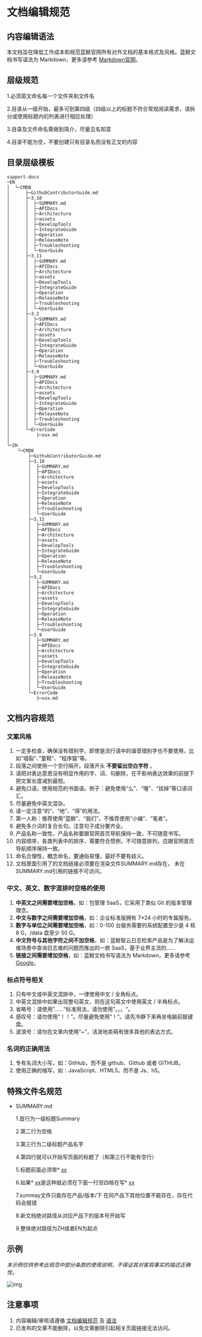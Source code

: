 # 文档编辑规范

## 内容编辑语法
本文档旨在降低工作成本和规范蓝鲸官网所有对外文档的基本格式及风格。蓝鲸文档书写语法为 Markdown，更多请参考 [Markdown官网](http://markdown.p2hp.com/basic-syntax/)。


## 层级规范
1.必须英文命名每一个文件夹和文件名

2.目录从一级开始，最多可到第四级（四级以上的标题不符合常规阅读需求，请拆分或使用标题内的列表进行相应处理）

3.目录及文件命名需做到简介，尽量见名知意

4.目录不能为空，不要创建只有目录名而没有正文的内容

## 目录层级模板

```text
support-docs
─EN
│  └─CMDB
│      ├─GithubContributorGuide.md
│      ├─3.10
│      │  ├─SUMMARY.md
│      │  ├─APIDocs
│      │  ├─Architecture
│      │  ├─assets
│      │  ├─DevelopTools
│      │  ├─IntegrateGuide
│      │  ├─Operation
│      │  ├─ReleaseNote
│      │  ├─Troubleshooting
│      │  └─UserGuide
│      ├─3.11
│      │  ├─SUMMARY.md
│      │  ├─APIDocs
│      │  ├─Architecture
│      │  ├─assets
│      │  ├─DevelopTools
│      │  ├─IntegrateGuide
│      │  ├─Operation
│      │  ├─ReleaseNote
│      │  ├─Troubleshooting
│      │  └─UserGuide
│      ├─3.2
│      │  ├─SUMMARY.md
│      │  ├─APIDocs
│      │  ├─Architecture
│      │  ├─assets
│      │  ├─DevelopTools
│      │  ├─IntegrateGuide
│      │  ├─Operation
│      │  ├─ReleaseNote
│      │  ├─Troubleshooting
│      │  └─UserGuide
│      ├─3.9
│      │  ├─SUMMARY.md
│      │  ├─APIDocs
│      │  ├─Architecture
│      │  ├─assets
│      │  ├─DevelopTools
│      │  ├─IntegrateGuide
│      │  ├─Operation
│      │  ├─ReleaseNote
│      │  ├─Troubleshooting
│      │  └─UserGuide
│      └─ErrorCode
│          ├─xxx.md    
│
└─ZH
    └─CMDB
        ├─GithubContributorGuide.md
        ├─3.10
        │  ├─SUMMARY.md
        │  ├─APIDocs
        │  ├─Architecture
        │  ├─assets
        │  ├─DevelopTools
        │  ├─IntegrateGuide
        │  ├─Operation
        │  ├─ReleaseNote
        │  ├─Troubleshooting
        │  └─UserGuide
        ├─3.11
        │  ├─SUMMARY.md
        │  ├─APIDocs
        │  ├─Architecture
        │  ├─assets
        │  ├─DevelopTools
        │  ├─IntegrateGuide
        │  ├─Operation
        │  ├─ReleaseNote
        │  ├─Troubleshooting
        │  └─UserGuide
        ├─3.2
        │  ├─SUMMARY.md
        │  ├─APIDocs
        │  ├─Architecture
        │  ├─assets
        │  ├─DevelopTools
        │  ├─IntegrateGuide
        │  ├─Operation
        │  ├─ReleaseNote
        │  ├─Troubleshooting
        │  └─UserGuide
        ├─3.9
        │  ├─SUMMARY.md
        │  ├─APIDocs
        │  ├─Architecture
        │  ├─assets
        │  ├─DevelopTools
        │  ├─IntegrateGuide
        │  ├─Operation
        │  ├─ReleaseNote
        │  ├─Troubleshooting
        │  └─UserGuide
        └─ErrorCode
           ├─xxx.md    
```

## 文档内容规范

### 文案风格

1. 一定多检查，确保没有错别字。即使是流行语中的谐音错别字也不要使用，比如”墙裂”、”童鞋”、“程序猿”等。
2. 段落之间使用一个空行隔开。段落开头 **不要留出空白字符** 。
3. 请把对表达意思没有明显作用的字、词、句删除，在不影响表达效果的前提下把文案长度减到最短。
4. 避免口语，使用规范的书面语。例子：避免使用“么”、“喔”、“挂掉”等口语词汇。
5. 尽量避免中英文混杂。
6. 请一定注意“的”、“地”、“得”的用法。
7. 第一人称：推荐使用“蓝鲸”、“我们”，不推荐使用“小编”、“笔者”。
8. 避免多介词的复合长句。注意句子成分要齐全。
9. 产品名称一致性，产品名称要跟官网首页导航保持一致，不可随意书写。
10. 内容顺序，各类列表中的排序，需要符合惯例，不可随意排列，应跟官网首页导航顺序保持一致。
11. 命名合理性，概念命名，要通俗易懂，最好不要有歧义。
12. 文档里面引用了的文档链接必须要在渲染文件SUMMARY.md存在， 未在SUMMARY.md引用的链接不可访问。

### 中文、英文、数字混排时空格的使用

1. **中英文之间需要增加空格**，如：包管理 SaaS，它采用了类似 Git 的版本管理理念。
2. **中文与数字之间需要增加空格**，如：企业标准版拥有 7*24 小时的专属服务。
3. **数字与单位之间需要增加空格**，如：0-100 台服务需要的系统配置至少是 4 核 8 G，/data 盘至少 50 G。
4. **中文符号与其他字符之间不加空格**，如：蓝鲸智云日志检索产品是为了解决运维场景中查询日志难的问题而推出的一款 SaaS，基于业界主流的……
5. **链接之间需要增加空格**，如：蓝鲸文档书写语法为 Markdown，更多请参考 [Google](https://github.com/TencentBlueKing/BKDocs/blob/master/新文档中心格式要求)。

### 标点符号相关

1. 只有中文或中英文混排中，一律使用中文 / 全角标点。
2. 中英文混排中如果出现整句英文，则在这句英文中使用英文 / 半角标点。
3. 省略号：请使用”……“标准用法，请勿使用”。。。“。
4. 感叹号：请勿使用”！！“。尽量避免使用”！“。请先冷静下来再坐电脑前敲键盘。
5. 波浪号：请勿在文章内使用“~”，活泼地卖萌有很多其他的表达方式。

### 名词的正确用法

1. 专有名词大小写，如：GitHub，而不是 github、Github 或者 GITHUB。
2. 使用正确的缩写，如：JavaScript、HTML5，而不是 Js、h5。


## 特殊文件名规范

- SUMMARY.md

  1.首行为一级标题Summary

  2.第二行为空格

  3.第三行为二级标题产品名字

  4.第四行就可以开始写页面的标题了（和第三行不能有空行）

  5.标题前面必须带* [xx](xx/xx.md)

  6.如果* [xx]()是这种就必须在下面一行空四格在写* [xx](xx/xx.md)

  7.summay文件只能存在产品/版本/下 在同产品下其他位置不能存在，存在代码会报错

  8.新文档绝对路径从对应产品下的版本号开始写

  9.整体绝对路径为ZH或者EN为起点


## 示例

*本示例仅供参考此规范中部分条款的使用说明，不保证其对客观事实的描述正确性。* 

![img](https://raw.githubusercontent.com/shpdnkti/bkFramework/master/example.png)

## 注意事项

1. 内容编辑/审核请遵循 [文档编辑规范](#文档编辑规范) 及 [语法](http://markdown.p2hp.com/basic-syntax/)
2. 已发布的文章不能删除，以免文章删除引起相关页面链接无法访问。
